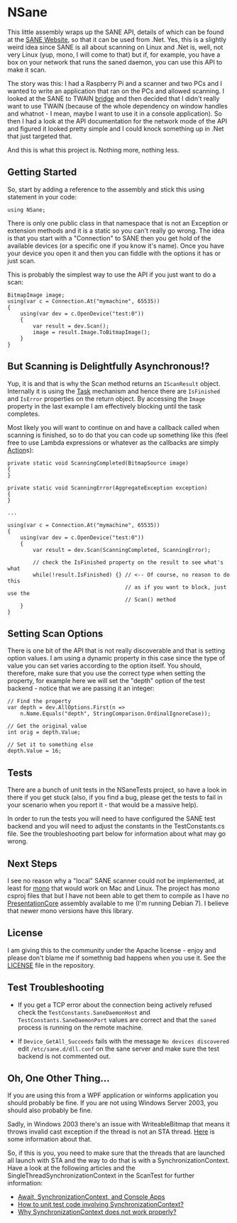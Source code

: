 # NSane

This little assembly wraps up the SANE API, details of which can be found at the [SANE Website](http://www.sane-project.org/), so that it can be used from .Net.  Yes, this is a slightly weird idea since SANE is all about scanning on Linux and .Net is, well, not very Linux (yup, mono, I will come to that) but if, for example, you have a box on your network that runs the saned daemon, you can use this API to make it scan.

The story was this: I had a Raspberry Pi and a scanner and two PCs and I wanted to write an application that ran on the PCs and allowed scanning.  I looked at the SANE to TWAIN [bridge](http://sanetwain.ozuzo.net) and then decided that I didn't really want to use TWAIN (because of the whole dependency on window handles and whatnot - I mean, maybe I want to use it in a console application).  So then I had a look at the API documentation for the network mode of the API and figured it looked pretty simple and I could knock something up in .Net that just targeted that.

And this is what this project is.  Nothing more, nothing less.

## Getting Started

So, start by adding a reference to the assembly and stick this using statement in your code:

    using NSane;

There is only one public class in that namespace that is not an Exception or extension methods and it is a static so you can't really go wrong.  The idea is that you start with a "Connection" to SANE then you get hold of the available devices (or a specific one if you know it's name).  Once you have your device you open it and then you can fiddle with the options it has or just scan.

This is probably the simplest way to use the API if you just want to do a scan:

    BitmapImage image;
    using(var c = Connection.At("mymachine", 65535))
    {
        using(var dev = c.OpenDevice("test:0"))
        {
            var result = dev.Scan();
            image = result.Image.ToBitmapImage();
        }
    }

## But Scanning is Delightfully Asynchronous!?

Yup, it is and that is why the Scan method returns an `IScanResult` object.  Internally it is using the [Task](http://msdn.microsoft.com/en-us/library/system.threading.tasks.task%28v=vs.110%29.aspx) mechanism and hence there are `IsFinished` and `IsError` properties on the return object.  By accessing the `Image` property in the last example I am effectively blocking until the task completes.

Most likely you will want to continue on and have a callback called when scanning is finished, so to do that you can code up something like this (feel free to use Lambda expressions or whatever as the callbacks are simply [Action<T>](http://msdn.microsoft.com/en-us/library/018hxwa8%28v=vs.110%29.aspx)s):

	private static void ScanningCompleted(BitmapSource image)
	{
	}
	
	private static void ScanningError(AggregateException exception)
	{
	}
	
	...
	
	using(var c = Connection.At("mymachine", 65535))
    {
        using(var dev = c.OpenDevice("test:0"))
        {
            var result = dev.Scan(ScanningCompleted, ScanningError);
			
			// check the IsFinished property on the result to see what's what
			while(!result.IsFinished) {} // <-- Of course, no reason to do this
										 // as if you want to block, just use the
										 // Scan() method
        }
    }
	
## Setting Scan Options

There is one bit of the API that is not really discoverable and that is setting option values.  I am using a dynamic property in this case since the type of value you can set varies according to the option itself.  You should, therefore, make sure that you use the correct type when setting the property, for example here we will set the "depth" option of the test backend - notice that we are passing it an integer:

    // Find the property
    var depth = dev.AllOptions.First(n =>
        n.Name.Equals("depth", StringComparison.OrdinalIgnoreCase));

    // Get the original value
    int orig = depth.Value;

    // Set it to something else
    depth.Value = 16;
    
## Tests

There are a bunch of unit tests in the NSaneTests project, so have a look in there if you get stuck (also, if you find a bug, please get the tests to fail in your scenario when you report it - that would be a massive help).

In order to run the tests you will need to have configured the SANE test backend and you will need to adjust the constants in the TestConstants.cs file.  See the troubleshooting part below for information about what may go wrong.

## Next Steps

I see no reason why a "local" SANE scanner could not be implemented, at least
for [mono](http://www.mono-project.com) that would work on Mac and Linux.  The project has mono csproj files that but I have not been able to get them to compile as I have no [PresentationCore](http://msdn.microsoft.com/en-us/library/system.windows.media.imagesource%28v=vs.110%29.aspx) assembly available to me (I'm running Debian 7).  I believe that newer mono versions have this library.

## License

I am giving this to the community under the Apache license - enjoy and please don't blame me if somethnig bad happens when you use it.  See the [LICENSE](https://github.com/kmp1/nsane/blob/master/LICENSE) file in the repository.

## Test Troubleshooting

- If you get a TCP error about the connection being actively refused check the `TestConstants.SaneDaemonHost` and `TestConstants.SaneDaemonPort` values are correct and that the `saned` process is running on the remote machine.

- If `Device_GetAll_Succeeds` fails with the message `No devices discovered` edit `/etc/sane.d/dll.conf` on the sane server and make sure the test backend is not commented out.

## Oh, One Other Thing...

If you are using this from a WPF application or winforms application you should probably be fine.  If you are not using Windows Server 2003, you should also probably be fine.  

Sadly, in Windows 2003 there's an issue with WriteableBitmap that means it throws invalid cast exception if the thread is not an STA thread.  [Here](http://msdn.microsoft.com/en-us/library/system.invalidcastexception%28v=vs.110%29.aspx) is some information about that.  

So, if this is you, you need to make sure that the threads that are launched all launch with STA and the way to do that is with a SynchronizationContext.  Have a look at the following articles and the SingleThreadSynchronizationContext in the ScanTest for further information:

- [Await, SynchronizationContext, and Console Apps](http://blogs.msdn.com/b/pfxteam/archive/2012/01/20/10259049.aspx)
- [How to unit test code involving SynchronizationContext?](http://stackoverflow.com/q/8353950/1039947)
- [Why SynchronizationContext does not work properly?](http://stackoverflow.com/a/14144101/1039947)

